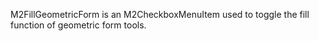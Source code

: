 M2FillGeometricForm is an M2CheckboxMenuItem used to toggle the fill function of geometric form tools.